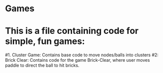 # Games
# This is a file containing code for simple, fun games:
#1. Cluster Game: Contains base code to move nodes/balls into clusters
#2: Brick Clear: Contains code for the game Brick-Clear, where user moves paddle to direct the ball to hit bricks.
